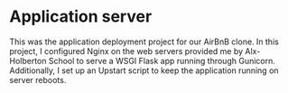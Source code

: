 # Application server

This was the application deployment project for our AirBnB clone. In this project, I configured Nginx on the web servers provided me by Alx-Holberton School to serve a WSGI Flask app running through Gunicorn. Additionally, I set up an Upstart script to keep the application running on server reboots.
